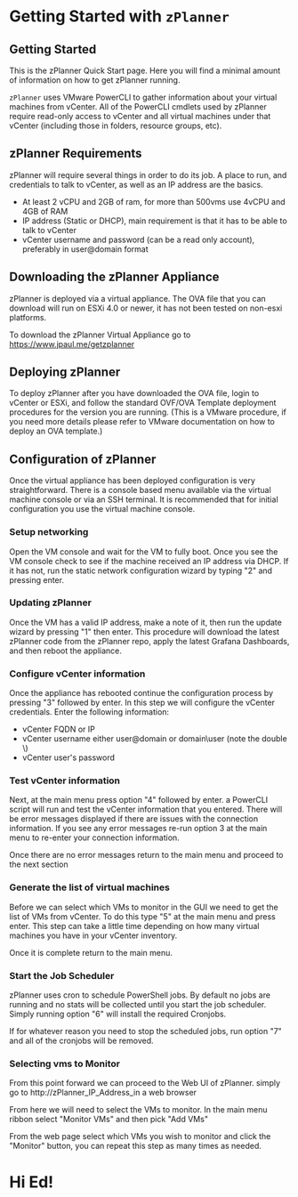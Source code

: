 # Getting Started with `zPlanner`

## Getting Started

This is the zPlanner Quick Start page. Here you will find a minimal amount of information on how to get zPlanner running.

`zPlanner` uses VMware PowerCLI to gather information about your virtual machines from vCenter. All of the PowerCLI cmdlets used by zPlanner require read-only access to vCenter and all virtual machines under that vCenter (including those in folders, resource groups, etc).

## zPlanner Requirements

zPlanner will require several things in order to do its job. A place to run, and credentials to talk to vCenter, as well as an IP address are the basics.

- At least 2 vCPU and 2GB of ram, for more than 500vms use 4vCPU and 4GB of RAM
- IP address (Static or DHCP), main requirement is that it has to be able to talk to vCenter
- vCenter username and password (can be a read only account), preferably in user@domain format

## Downloading the zPlanner Appliance

zPlanner is deployed via a virtual appliance. The OVA file that you can download will run on ESXi 4.0 or newer, it has not been tested on non-esxi platforms.

To download the zPlanner Virtual Appliance go to https://www.jpaul.me/getzplanner

## Deploying zPlanner

To deploy zPlanner after you have downloaded the OVA file, login to vCenter or ESXi, and follow the standard OVF/OVA Template deployment procedures for the version you are running. (This is a VMware procedure, if you need more details please refer to VMware documentation on how to deploy an OVA template.)

## Configuration of zPlanner

Once the virtual appliance has been deployed configuration is very straightforward. There is a console based menu available via the virtual machine console or via an SSH terminal. It is recommended that for initial configuration you use the virtual machine console.

### Setup networking

Open the VM console and wait for the VM to fully boot. Once you see the VM console check to see if the machine received an IP address via DHCP. If it has not, run the static network configuration wizard by typing "2" and pressing enter.

### Updating zPlanner

Once the VM has a valid IP address, make a note of it, then run the update wizard by pressing "1" then enter. This procedure will download the latest zPlanner code from the zPlanner repo, apply the latest Grafana Dashboards, and then reboot the appliance.

### Configure vCenter information

Once the appliance has rebooted continue the configuration process by pressing "3" followed by enter. In this step we will configure the vCenter credentials. Enter the following information:
- vCenter FQDN or IP
- vCenter username either user@domain or domain\\user (note the double \\)
- vCenter user's password

### Test vCenter information

Next, at the main menu press option "4" followed by enter. a PowerCLI script will run and test the vCenter information that you entered. There will be error messages displayed if there are issues with the connection information. If you see any error messages re-run option 3 at the main menu to re-enter your connection information.

Once there are no error messages return to the main menu and proceed to the next section

### Generate the list of virtual machines

Before we can select which VMs to monitor in the GUI we need to get the list of VMs from vCenter. To do this type "5" at the main menu and press enter. This step can take a little time depending on how many virtual machines you have in your vCenter inventory.

Once it is complete return to the main menu.

### Start the Job Scheduler

zPlanner uses cron to schedule PowerShell jobs. By default no jobs are running and no stats will be collected until you start the job scheduler. Simply running option "6" will install the required Cronjobs.

If for whatever reason you need to stop the scheduled jobs, run option "7" and all of the cronjobs will be removed.

### Selecting vms to Monitor

From this point forward we can proceed to the Web UI of zPlanner. simply go to http://zPlanner_IP_Address_in a web browser

From here we will need to select the VMs to monitor. In the main menu ribbon select "Monitor VMs" and then pick "Add VMs"

From the web page select which VMs you wish to monitor and click the "Monitor" button, you can repeat this step as many times as needed.

# Hi Ed!
